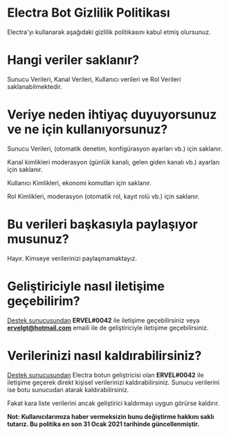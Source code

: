 # Electra Bot Gizlilik Politikası

Electra'yı kullanarak aşağıdaki gizlilik politikasını kabul etmiş olursunuz.

# Hangi veriler saklanır?

Sunucu Verileri, Kanal Verileri, Kullanıcı verileri ve Rol Verileri saklanabilmektedir.

# Veriye neden ihtiyaç duyuyorsunuz ve ne için kullanıyorsunuz?

Sunucu Verileri, (otomatik denetim, konfigürasyon ayarları vb.) için saklanır.

Kanal kimlikleri moderasyon (günlük kanalı, gelen giden kanalı vb.) ayarları için saklanır. 

Kullanıcı Kimlikleri, ekonomi komutları için saklanır.

Rol Kimlikleri, moderasyon (otomatik rol, kayıt rolü vb.) için saklanır.

# Bu verileri başkasıyla paylaşıyor musunuz?

Hayır. Kimseye verilerinizi paylaşmamaktayız. 

# Geliştiriciyle nasıl iletişime geçebilirim?
[Destek sunucusundan](https://discord.gg/d3wkeaR) **ERVEL#0042** ile iletişime geçebilirsiniz veya **ervelgt@hotmail.com** emaili ile de geliştiriciyle iletişime geçebilirsiniz.

# Verilerinizi nasıl kaldırabilirsiniz?
[Destek sunucusundan](https://discord.gg/d3wkeaR) Electra botun geliştricisi olan **ERVEL#0042** ile iletişime geçerek direkt kişisel verilerinizi kaldırabilirsiniz. Sunucu verilerini ise botu sunucudan atarak kaldırabilirsiniz.

Fakat kara liste verilerini ancak geliştirici kaldırmayı uygun görürse kaldırır.


**Not: Kullanıcılarımıza haber vermeksizin bunu değiştirme hakkını saklı tutarız.
Bu politika en son 31 Ocak 2021 tarihinde güncellenmiştir.**
